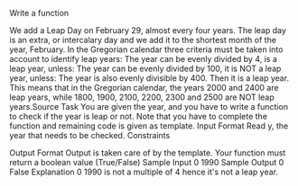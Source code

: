 
Write a function


We add a Leap Day on February 29, almost every four years. The leap day is an extra, or intercalary day and we add it to the shortest month of the year, February. 
In the Gregorian calendar three criteria must be taken into account to identify leap years:
The year can be evenly divided by 4, is a leap year, unless:
The year can be evenly divided by 100, it is NOT a leap year, unless:
The year is also evenly divisible by 400. Then it is a leap year.
This means that in the Gregorian calendar, the years 2000 and 2400 are leap years, while 1800, 1900, 2100, 2200, 2300 and 2500 are NOT leap years.Source
Task 
You are given the year, and you have to write a function to check if the year is leap or not.
Note that you have to complete the function and remaining code is given as template.
Input Format
Read y, the year that needs to be checked.
Constraints

Output Format
Output is taken care of by the template. Your function must return a boolean value (True/False)
Sample Input 0
1990
Sample Output 0
False
Explanation 0
1990 is not a multiple of 4 hence it's not a leap year.
